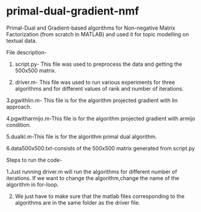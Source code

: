 # primal-dual-gradient-nmf
Primal-Dual and Gradient-based algorithms for Non-negative Matrix Factorization (from scratch in MATLAB) and used it for topic modelling on textual data.

File description-

1. script.py- This file was used to preprocess the data and getting the 500x500 matrix.

2. driver.m- This file was used to run various experiments for three algorithms and for different values of rank and number of iterations. 

3.pgwithlin.m- This file is for the algorithm projected gradient with lin approach.

4.pgwitharmijo.m-This file is for the algorithm projected gradient with armijo condition.

5.dualkl.m-This file is for the algorithm primal dual algorithm.

6.data500x500.txt-consists of the 500x500 matrix generated from script.py

Steps to run the code-

1.Just running driver.m will run the algorithms for different number of iterations. If we want to change the algorithm,change the name of the algorithm in for-loop.

2. We just have to make sure that the matlab files corresponding to the algorithms are in the same folder as the driver file.
